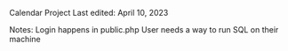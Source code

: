 Calendar Project
Last edited: April 10, 2023


Notes:
Login happens in public.php
User needs a way to run SQL on their machine
